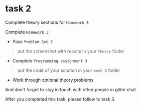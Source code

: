 # task 2

Complete theory sections for `Homework 3`


Complete `Homework 3`

- Pass `Problem Set 3`

> put the screenshot with results in your `Theory` folder

- Complete `Programming assignment 3`

>put the code of your solution in your `week 3` folder

- Work through optional theory problems

And don't forget to stay in touch with other people in gitter chat

After you completed this task, please follow to task 3.